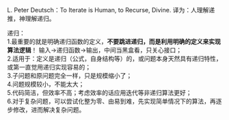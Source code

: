L. Peter Deutsch：To Iterate is Human, to Recurse, Divine. 译为：人理解递推，神理解递归。   


递归：  
1.最重要的就是明确递归函数的定义，**不要跳进递归，而是利用明确的定义来实现算法逻辑**！ 输入->递归函数->输出，中间当黑盒看，只关心接口；  
2.适用于：定义是递归（公式，自身结构等）的，或问题本身天然具有递归特性，或第一直觉用递归实现容易的；  
3.子问题和原问题完全一样，只是规模缩小了；  
4.问题规模较小，不能太大；  
5.代码简洁，但效率不高；考虑效率的话应用迭代等非递归算法更好；  
6.对于复杂问题，可以尝试化整为零、由易到难，先实现简单情况下的算法，再逐步修改，进而解决复杂问题。  



